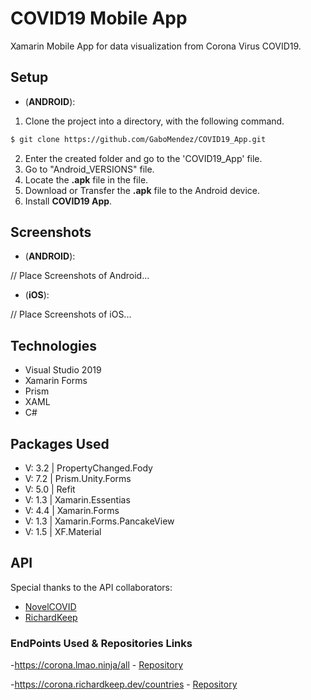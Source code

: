 # COVID19 Mobile App
Xamarin Mobile App for data visualization from Corona Virus COVID19.

## Setup

- (**ANDROID**):
1. Clone the project into a directory, with the following command.
```sh
$ git clone https://github.com/GaboMendez/COVID19_App.git
```
2. Enter the created folder and go to the 'COVID19_App' file.
3. Go to "Android_VERSIONS" file.
3. Locate the **.apk** file in the file.
4. Download or Transfer the **.apk** file to the Android device.
5. Install **COVID19 App**.

## Screenshots

- (**ANDROID**):

// Place Screenshots of Android...

- (**iOS**):

// Place Screenshots of iOS...

## Technologies

* Visual Studio 2019
* Xamarin Forms
* Prism 
* XAML
* C#

## Packages Used   

* V: 3.2 | PropertyChanged.Fody        
* V: 7.2 | Prism.Unity.Forms   
* V: 5.0 | Refit
* V: 1.3 | Xamarin.Essentias           
* V: 4.4 | Xamarin.Forms              
* V: 1.3 | Xamarin.Forms.PancakeView   
* V: 1.5 | XF.Material

## API
Special thanks to the API collaborators: 
- [NovelCOVID](https://github.com/NovelCOVID)
- [RichardKeep](https://github.com/richardkeep)
    
### EndPoints Used & Repositories Links

-https://corona.lmao.ninja/all            - [Repository](https://github.com/NovelCOVID/API)

-https://corona.richardkeep.dev/countries - [Repository](https://github.com/richardkeep/covid-19-api)
